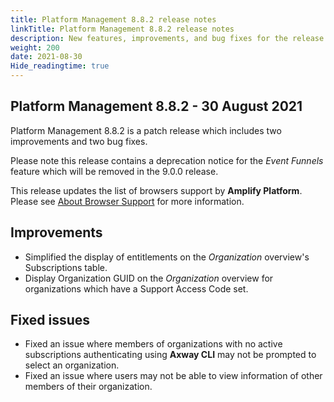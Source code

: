 ```yaml
---
title: Platform Management 8.8.2 release notes
linkTitle: Platform Management 8.8.2 release notes
description: New features, improvements, and bug fixes for the release.
weight: 200
date: 2021-08-30
Hide_readingtime: true
---
```


## Platform Management 8.8.2 - 30 August 2021

Platform Management 8.8.2 is a patch release which includes two improvements and two bug fixes.

Please note this release contains a deprecation notice for the _Event Funnels_ feature which will be removed in the 9.0.0 release.

This release updates the list of browsers support by **Amplify Platform**. Please see [About Browser Support](https://platform.axway.com/browser) for more information.

## Improvements

* Simplified the display of entitlements on the _Organization_ overview's Subscriptions table.
* Display Organization GUID on the _Organization_ overview for organizations which have a Support Access Code set.

## Fixed issues

* Fixed an issue where members of organizations with no active subscriptions authenticating using **Axway CLI** may not be prompted to select an organization.
* Fixed an issue where users may not be able to view information of other members of their organization.

